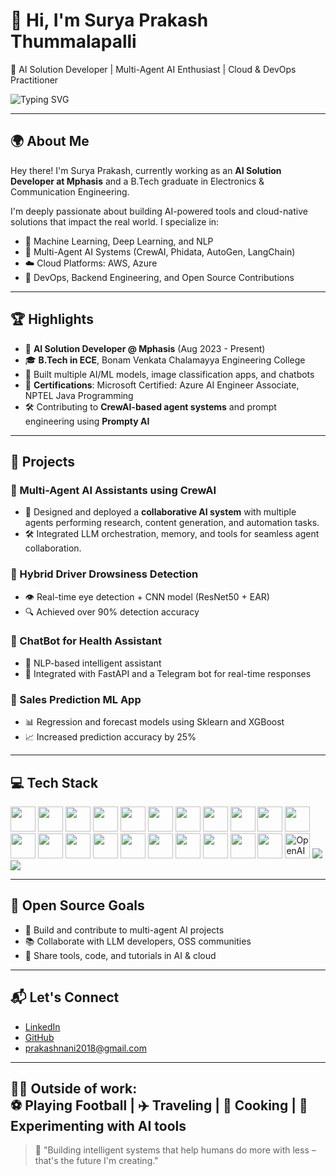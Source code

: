 # 👋 Hi, I'm Surya Prakash Thummalapalli

🚀 AI Solution Developer | Multi-Agent AI Enthusiast | Cloud & DevOps Practitioner

![Typing SVG](https://readme-typing-svg.demolab.com/?lines=AI+Solution+Developer;Multi-Agent+AI+Builder;Cloud+Computing+Explorer;Open+Source+Contributor&font=Fira+Code&center=true&width=440&height=45&color=00ADB5)

---

## 🌍 About Me

Hey there! I'm Surya Prakash, currently working as an **AI Solution Developer at Mphasis** and a B.Tech graduate in Electronics & Communication Engineering.

I'm deeply passionate about building AI-powered tools and cloud-native solutions that impact the real world. I specialize in:

- 🧠 Machine Learning, Deep Learning, and NLP
- 🤖 Multi-Agent AI Systems (CrewAI, Phidata, AutoGen, LangChain)
- ☁️ Cloud Platforms: AWS, Azure
- 🧰 DevOps, Backend Engineering, and Open Source Contributions

---

## 🏆 Highlights

- 💼 **AI Solution Developer @ Mphasis** (Aug 2023 - Present)
- 🎓 **B.Tech in ECE**, Bonam Venkata Chalamayya Engineering College
- 🧠 Built multiple AI/ML models, image classification apps, and chatbots
- 📜 **Certifications**: Microsoft Certified: Azure AI Engineer Associate, NPTEL Java Programming
- 🛠️ Contributing to **CrewAI-based agent systems** and prompt engineering using **Prompty AI**

---

## 🚀 Projects

### 📌 Multi-Agent AI Assistants using CrewAI
- 🤖 Designed and deployed a **collaborative AI system** with multiple agents performing research, content generation, and automation tasks.
- 🛠 Integrated LLM orchestration, memory, and tools for seamless agent collaboration.

### 📌 Hybrid Driver Drowsiness Detection
- 👁️ Real-time eye detection + CNN model (ResNet50 + EAR)
- 🔍 Achieved over 90% detection accuracy

### 📌 ChatBot for Health Assistant
- 🧠 NLP-based intelligent assistant
- 💬 Integrated with FastAPI and a Telegram bot for real-time responses

### 📌 Sales Prediction ML App
- 📊 Regression and forecast models using Sklearn and XGBoost
- 📈 Increased prediction accuracy by 25%

---

## 💻 Tech Stack

<p align="left">
  <!-- Programming -->
  <img src="https://cdn.jsdelivr.net/gh/devicons/devicon/icons/java/java-original.svg" width="40" height="40"/>
  <img src="https://cdn.jsdelivr.net/gh/devicons/devicon/icons/python/python-original.svg" width="40" height="40"/>
  <img src="https://cdn.jsdelivr.net/gh/devicons/devicon/icons/javascript/javascript-original.svg" width="40" height="40"/>

  <!-- Web -->
  <img src="https://cdn.jsdelivr.net/gh/devicons/devicon/icons/html5/html5-original.svg" width="40" height="40"/>
  <img src="https://cdn.jsdelivr.net/gh/devicons/devicon/icons/css3/css3-original.svg" width="40" height="40"/>
  <img src="https://cdn.jsdelivr.net/gh/devicons/devicon/icons/react/react-original.svg" width="40" height="40"/>
  <img src="https://cdn.jsdelivr.net/gh/devicons/devicon/icons/nodejs/nodejs-original.svg" width="40" height="40"/>
  <img src="https://cdn.jsdelivr.net/gh/devicons/devicon/icons/express/express-original.svg" width="40" height="40"/>

  <!-- Databases -->
  <img src="https://cdn.jsdelivr.net/gh/devicons/devicon/icons/mysql/mysql-original.svg" width="40" height="40"/>
  <img src="https://cdn.jsdelivr.net/gh/devicons/devicon/icons/postgresql/postgresql-original.svg" width="40" height="40"/>
  <img src="https://cdn.jsdelivr.net/gh/devicons/devicon/icons/mongodb/mongodb-original.svg" width="40" height="40"/>

  <!-- DevOps & Cloud -->
  <img src="https://cdn.jsdelivr.net/gh/devicons/devicon/icons/docker/docker-original.svg" width="40" height="40"/>
  <img src="https://cdn.jsdelivr.net/gh/devicons/devicon/icons/kubernetes/kubernetes-plain.svg" width="40" height="40"/>
  <img src="https://cdn.jsdelivr.net/gh/devicons/devicon/icons/linux/linux-original.svg" width="40" height="40"/>
  <img src="https://cdn.jsdelivr.net/gh/devicons/devicon/icons/git/git-original.svg" width="40" height="40"/>
  <img src="https://cdn.jsdelivr.net/gh/devicons/devicon/icons/github/github-original.svg" width="40" height="40"/>
  <img src="https://cdn.jsdelivr.net/gh/devicons/devicon/icons/amazonwebservices/amazonwebservices-original.svg" width="40" height="40"/>
  <img src="https://cdn.jsdelivr.net/gh/devicons/devicon/icons/googlecloud/googlecloud-original.svg" width="40" height="40"/>
  <img src="https://cdn.jsdelivr.net/gh/devicons/devicon/icons/azure/azure-original.svg" width="40" height="40"/>

  <!-- AI/ML -->
  <img src="https://cdn.jsdelivr.net/gh/devicons/devicon/icons/tensorflow/tensorflow-original.svg" width="40" height="40"/>
  <img src="https://cdn.jsdelivr.net/gh/devicons/devicon/icons/pytorch/pytorch-original.svg" width="40" height="40"/>
  <img src="https://cdn.jsdelivr.net/gh/simple-icons/simple-icons/icons/openai.svg" width="40" height="40" alt="OpenAI" />
  <img src="https://img.shields.io/badge/CrewAI-000?style=for-the-badge&logoColor=white" />
  <img src="https://img.shields.io/badge/PromptyAI-000?style=for-the-badge&logoColor=white" />
</p>

---

## 🌱 Open Source Goals

- 🚀 Build and contribute to multi-agent AI projects
- 📚 Collaborate with LLM developers, OSS communities
- 🤝 Share tools, code, and tutorials in AI & cloud

---

## 📬 Let's Connect

- [LinkedIn](https://www.linkedin.com/in/surya-prakash-thummalapalli/)  
- [GitHub](https://github.com/prakashnanis)  
- <prakashnani2018@gmail.com>

---
🏃‍♂️ Outside of work:  
⚽ Playing Football | ✈️ Traveling | 🍳 Cooking | 🤖 Experimenting with AI tools
---

> 🧠 "Building intelligent systems that help humans do more with less – that's the future I'm creating."

